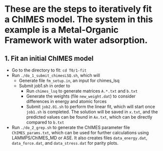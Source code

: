 # These are the steps to iteratively fit a ChIMES model. The system in this example is a Metal-Organic Framework with water adsorption.
## 1.   Fit an initial ChIMES model
  * Go to the directory to fit:
    `cd T0/1-fit`
  * Run `./do_1_submit_chimesLSQ.sh`, which will
    * Generate file `fm_setup.in`, an input for chimes_lsq  
    * Submit job1.sh in order to
      * Run `chimes_lsq` to generate matrices `A.*.txt` and `b.txt`
      * Generate the weights (file `new_weight.dat`) to consider differences in energy and atomic forces
      * Submit `job2.01.sh` to perform the linear fit, which will start once `job1.sh` is completed. The solution will be saved in `x.txt`, and the predicted values can be found in `Ax.txt`, which can be directly compared to `b.txt`
  * Run `./do_2_grep.sh` to generate the ChIMES parameter file `ChIMES_params.txt`, which can be used for further calculations using LAMMPS/ChIMES_MD or ASE. It also creates files `data_energy.dat`, `data_force.dat`, and `data_stress.dat` for parity plots.  
